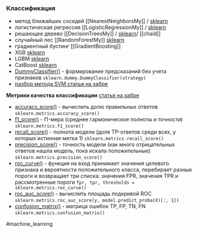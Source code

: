    ### Классификация
* метод ближайших соседей [[NearestNeighborsMy]] / [sklearn](https://scikit-learn.org/stable/modules/generated/sklearn.neighbors.NearestNeighbors.html)
* логистическая регрессия [[LogisticRegressionMy]] / [sklearn](https://scikit-learn.org/stable/modules/generated/sklearn.linear_model.LogisticRegression.html)
* решающее дерево [[DecisionTreesMy]] / [sklearn](https://scikit-learn.org/stable/modules/generated/sklearn.tree.DecisionTreeClassifier.html)/ [[chaid]]
* случайный лес [[RandomForestMy]] [sklearn](https://scikit-learn.org/stable/modules/generated/sklearn.ensemble.RandomForestClassifier.html?highlight=random%20forest)
* градиентный бустинг [[GradientBoosting]]
 * XGB [sklearn](https://xgboost.readthedocs.io/en/stable/python/python_api.html#xgboost.XGBClassifier)
 * LGBM [sklearn](https://lightgbm.readthedocs.io/en/latest/pythonapi/lightgbm.LGBMClassifier.html)
 * CatBoost [sklearn](https://catboost.ai/en/docs/concepts/python-reference_catboostclassifier)
* [DummyClassifier()](https://scikit-learn.org/stable/modules/generated/sklearn.dummy.DummyClassifier.html) - формирование предсказаний без учета признаков `sklearn.dummy.DummyClassifier(strategy)`
* [разбор метода SVM статья на хабре](https://habr.com/ru/companies/ods/articles/484148/)

**Метрики качества классификации** [статья на хабре](https://habr.com/ru/companies/ods/articles/328372/)
 * [accuracy_score()](https://scikit-learn.org/stable/modules/generated/sklearn.metrics.accuracy_score.html) - вычислить долю правильных ответов `sklearn.metrics.accuracy_score()`
 * [f1_score()](https://scikit-learn.org/stable/modules/generated/sklearn.metrics.f1_score.html) - f1-мера (среднее гармоническое полноты и точности) `sklearn.metrics.f1_score()`
 * [recall_score()](https://scikit-learn.org/stable/modules/generated/sklearn.metrics.recall_score.html) - полнота модели (доля TP-ответов среди всех, у которых истинная метка 1) `sklearn.metrics.recall_score()`
 * [precision_score()](https://scikit-learn.org/stable/modules/generated/sklearn.metrics.precision_score.html) - точность модели (как много отрицательных ответов нашла модель, пока искала положительные) `sklearn.metrics.precision_score()`
 * [roc_curve()](https://scikit-learn.org/stable/modules/generated/sklearn.metrics.roc_curve.html) - функция на вход принимает значения целевого признака и вероятности положительного класса, перебирает разные пороги и возвращает три списка: значения FPR, значения TPR и рассмотренные пороги `fpr, tpr, thresholds = sklearn.metrics.roc_curve()`
 * [roc_auc_score()](https://scikit-learn.org/stable/modules/generated/sklearn.metrics.roc_auc_score.html) - вычислить площадь подкривой ROC `sklearn.metrics.roc_auc_score(y, model.predict_proba(X)[:, 1])`
 * [confusion_matrix()](https://scikit-learn.org/stable/modules/generated/sklearn.metrics.confusion_matrix.html) - матрица ошибок TP, FP, TN, FN `sklearn.metrics.confusion_matrix()`

#machine_learning 